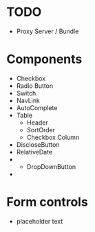 # TODO

* Proxy Server / Bundle

# Components

* Checkbox
* Radio Button
* Switch
* NavLink
* AutoComplete
* Table
  * Header
  * SortOrder
  * Checkbox Column
* DiscloseButton
* RelativeDate
* * DropDownButton
* 
# Form controls

* placeholder text
